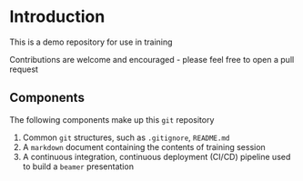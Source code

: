 # Introduction

This is a demo repository for use in training 

Contributions are welcome and encouraged - please feel free to open a pull request

## Components

The following components make up this `git` repository

1. Common `git` structures, such as `.gitignore`, `README.md`
2. A `markdown` document containing the contents of training session
3. A continuous integration, continuous deployment (CI/CD) pipeline used to build a `beamer` presentation